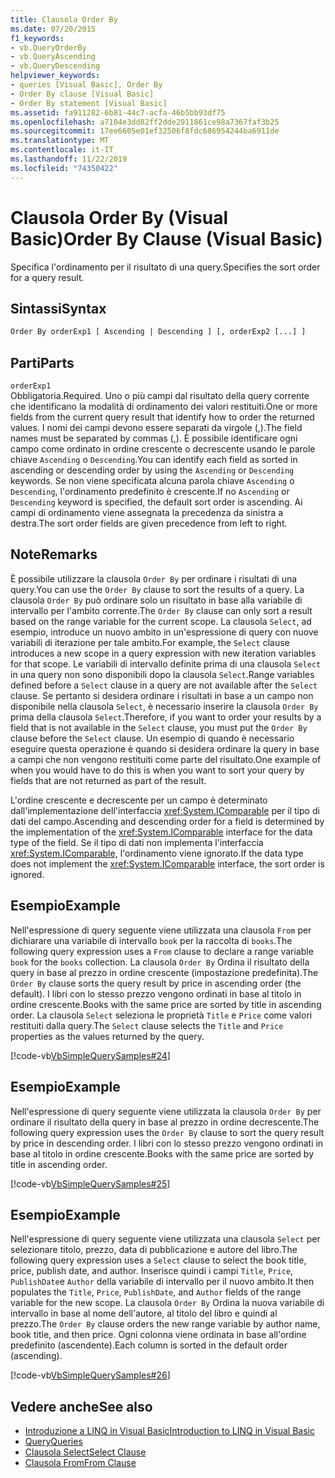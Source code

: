 ```yaml
---
title: Clausola Order By
ms.date: 07/20/2015
f1_keywords:
- vb.QueryOrderBy
- vb.QueryAscending
- vb.QueryDescending
helpviewer_keywords:
- queries [Visual Basic], Order By
- Order By clause [Visual Basic]
- Order By statement [Visual Basic]
ms.assetid: fa911282-6b81-44c7-acfa-46b5bb93df75
ms.openlocfilehash: a7104e3dd82ff2dde2911861ce98a7367faf3b25
ms.sourcegitcommit: 17ee6605e01ef32506f8fdc686954244ba6911de
ms.translationtype: MT
ms.contentlocale: it-IT
ms.lasthandoff: 11/22/2019
ms.locfileid: "74350422"
---
```

# <a name="order-by-clause-visual-basic"></a><span data-ttu-id="6845d-102">Clausola Order By (Visual Basic)</span><span class="sxs-lookup"><span data-stu-id="6845d-102">Order By Clause (Visual Basic)</span></span>
<span data-ttu-id="6845d-103">Specifica l'ordinamento per il risultato di una query.</span><span class="sxs-lookup"><span data-stu-id="6845d-103">Specifies the sort order for a query result.</span></span>  
  
## <a name="syntax"></a><span data-ttu-id="6845d-104">Sintassi</span><span class="sxs-lookup"><span data-stu-id="6845d-104">Syntax</span></span>  
  
```vb  
Order By orderExp1 [ Ascending | Descending ] [, orderExp2 [...] ]  
```  
  
## <a name="parts"></a><span data-ttu-id="6845d-105">Parti</span><span class="sxs-lookup"><span data-stu-id="6845d-105">Parts</span></span>  
 `orderExp1`  
 <span data-ttu-id="6845d-106">Obbligatoria.</span><span class="sxs-lookup"><span data-stu-id="6845d-106">Required.</span></span> <span data-ttu-id="6845d-107">Uno o più campi dal risultato della query corrente che identificano la modalità di ordinamento dei valori restituiti.</span><span class="sxs-lookup"><span data-stu-id="6845d-107">One or more fields from the current query result that identify how to order the returned values.</span></span> <span data-ttu-id="6845d-108">I nomi dei campi devono essere separati da virgole (,).</span><span class="sxs-lookup"><span data-stu-id="6845d-108">The field names must be separated by commas (,).</span></span> <span data-ttu-id="6845d-109">È possibile identificare ogni campo come ordinato in ordine crescente o decrescente usando le parole chiave `Ascending` o `Descending`.</span><span class="sxs-lookup"><span data-stu-id="6845d-109">You can identify each field as sorted in ascending or descending order by using the `Ascending` or `Descending` keywords.</span></span> <span data-ttu-id="6845d-110">Se non viene specificata alcuna parola chiave `Ascending` o `Descending`, l'ordinamento predefinito è crescente.</span><span class="sxs-lookup"><span data-stu-id="6845d-110">If no `Ascending` or `Descending` keyword is specified, the default sort order is ascending.</span></span> <span data-ttu-id="6845d-111">Ai campi di ordinamento viene assegnata la precedenza da sinistra a destra.</span><span class="sxs-lookup"><span data-stu-id="6845d-111">The sort order fields are given precedence from left to right.</span></span>  
  
## <a name="remarks"></a><span data-ttu-id="6845d-112">Note</span><span class="sxs-lookup"><span data-stu-id="6845d-112">Remarks</span></span>  
 <span data-ttu-id="6845d-113">È possibile utilizzare la clausola `Order By` per ordinare i risultati di una query.</span><span class="sxs-lookup"><span data-stu-id="6845d-113">You can use the `Order By` clause to sort the results of a query.</span></span> <span data-ttu-id="6845d-114">La clausola `Order By` può ordinare solo un risultato in base alla variabile di intervallo per l'ambito corrente.</span><span class="sxs-lookup"><span data-stu-id="6845d-114">The `Order By` clause can only sort a result based on the range variable for the current scope.</span></span> <span data-ttu-id="6845d-115">La clausola `Select`, ad esempio, introduce un nuovo ambito in un'espressione di query con nuove variabili di iterazione per tale ambito.</span><span class="sxs-lookup"><span data-stu-id="6845d-115">For example, the `Select` clause introduces a new scope in a query expression with new iteration variables for that scope.</span></span> <span data-ttu-id="6845d-116">Le variabili di intervallo definite prima di una clausola `Select` in una query non sono disponibili dopo la clausola `Select`.</span><span class="sxs-lookup"><span data-stu-id="6845d-116">Range variables defined before a `Select` clause in a query are not available after the `Select` clause.</span></span> <span data-ttu-id="6845d-117">Se pertanto si desidera ordinare i risultati in base a un campo non disponibile nella clausola `Select`, è necessario inserire la clausola `Order By` prima della clausola `Select`.</span><span class="sxs-lookup"><span data-stu-id="6845d-117">Therefore, if you want to order your results by a field that is not available in the `Select` clause, you must put the `Order By` clause before the `Select` clause.</span></span> <span data-ttu-id="6845d-118">Un esempio di quando è necessario eseguire questa operazione è quando si desidera ordinare la query in base a campi che non vengono restituiti come parte del risultato.</span><span class="sxs-lookup"><span data-stu-id="6845d-118">One example of when you would have to do this is when you want to sort your query by fields that are not returned as part of the result.</span></span>  
  
 <span data-ttu-id="6845d-119">L'ordine crescente e decrescente per un campo è determinato dall'implementazione dell'interfaccia <xref:System.IComparable> per il tipo di dati del campo.</span><span class="sxs-lookup"><span data-stu-id="6845d-119">Ascending and descending order for a field is determined by the implementation of the <xref:System.IComparable> interface for the data type of the field.</span></span> <span data-ttu-id="6845d-120">Se il tipo di dati non implementa l'interfaccia <xref:System.IComparable>, l'ordinamento viene ignorato.</span><span class="sxs-lookup"><span data-stu-id="6845d-120">If the data type does not implement the <xref:System.IComparable> interface, the sort order is ignored.</span></span>  
  
## <a name="example"></a><span data-ttu-id="6845d-121">Esempio</span><span class="sxs-lookup"><span data-stu-id="6845d-121">Example</span></span>  
 <span data-ttu-id="6845d-122">Nell'espressione di query seguente viene utilizzata una clausola `From` per dichiarare una variabile di intervallo `book` per la raccolta di `books`.</span><span class="sxs-lookup"><span data-stu-id="6845d-122">The following query expression uses a `From` clause to declare a range variable `book` for the `books` collection.</span></span> <span data-ttu-id="6845d-123">La clausola `Order By` Ordina il risultato della query in base al prezzo in ordine crescente (impostazione predefinita).</span><span class="sxs-lookup"><span data-stu-id="6845d-123">The `Order By` clause sorts the query result by price in ascending order (the default).</span></span> <span data-ttu-id="6845d-124">I libri con lo stesso prezzo vengono ordinati in base al titolo in ordine crescente.</span><span class="sxs-lookup"><span data-stu-id="6845d-124">Books with the same price are sorted by title in ascending order.</span></span> <span data-ttu-id="6845d-125">La clausola `Select` seleziona le proprietà `Title` e `Price` come valori restituiti dalla query.</span><span class="sxs-lookup"><span data-stu-id="6845d-125">The `Select` clause selects the `Title` and `Price` properties as the values returned by the query.</span></span>  
  
 [!code-vb[VbSimpleQuerySamples#24](~/samples/snippets/visualbasic/VS_Snippets_VBCSharp/VbSimpleQuerySamples/VB/QuerySamples1.vb#24)]  
  
## <a name="example"></a><span data-ttu-id="6845d-126">Esempio</span><span class="sxs-lookup"><span data-stu-id="6845d-126">Example</span></span>  
 <span data-ttu-id="6845d-127">Nell'espressione di query seguente viene utilizzata la clausola `Order By` per ordinare il risultato della query in base al prezzo in ordine decrescente.</span><span class="sxs-lookup"><span data-stu-id="6845d-127">The following query expression uses the `Order By` clause to sort the query result by price in descending order.</span></span> <span data-ttu-id="6845d-128">I libri con lo stesso prezzo vengono ordinati in base al titolo in ordine crescente.</span><span class="sxs-lookup"><span data-stu-id="6845d-128">Books with the same price are sorted by title in ascending order.</span></span>  
  
 [!code-vb[VbSimpleQuerySamples#25](~/samples/snippets/visualbasic/VS_Snippets_VBCSharp/VbSimpleQuerySamples/VB/QuerySamples1.vb#25)]  
  
## <a name="example"></a><span data-ttu-id="6845d-129">Esempio</span><span class="sxs-lookup"><span data-stu-id="6845d-129">Example</span></span>  
 <span data-ttu-id="6845d-130">Nell'espressione di query seguente viene utilizzata una clausola `Select` per selezionare titolo, prezzo, data di pubblicazione e autore del libro.</span><span class="sxs-lookup"><span data-stu-id="6845d-130">The following query expression uses a `Select` clause to select the book title, price, publish date, and author.</span></span> <span data-ttu-id="6845d-131">Inserisce quindi i campi `Title`, `Price`, `PublishDate`e `Author` della variabile di intervallo per il nuovo ambito.</span><span class="sxs-lookup"><span data-stu-id="6845d-131">It then populates the `Title`, `Price`, `PublishDate`, and `Author` fields of the range variable for the new scope.</span></span> <span data-ttu-id="6845d-132">La clausola `Order By` Ordina la nuova variabile di intervallo in base al nome dell'autore, al titolo del libro e quindi al prezzo.</span><span class="sxs-lookup"><span data-stu-id="6845d-132">The `Order By` clause orders the new range variable by author name, book title, and then price.</span></span> <span data-ttu-id="6845d-133">Ogni colonna viene ordinata in base all'ordine predefinito (ascendente).</span><span class="sxs-lookup"><span data-stu-id="6845d-133">Each column is sorted in the default order (ascending).</span></span>  
  
 [!code-vb[VbSimpleQuerySamples#26](~/samples/snippets/visualbasic/VS_Snippets_VBCSharp/VbSimpleQuerySamples/VB/QuerySamples1.vb#26)]  
  
## <a name="see-also"></a><span data-ttu-id="6845d-134">Vedere anche</span><span class="sxs-lookup"><span data-stu-id="6845d-134">See also</span></span>

- [<span data-ttu-id="6845d-135">Introduzione a LINQ in Visual Basic</span><span class="sxs-lookup"><span data-stu-id="6845d-135">Introduction to LINQ in Visual Basic</span></span>](../../../visual-basic/programming-guide/language-features/linq/introduction-to-linq.md)
- [<span data-ttu-id="6845d-136">Query</span><span class="sxs-lookup"><span data-stu-id="6845d-136">Queries</span></span>](../../../visual-basic/language-reference/queries/index.md)
- [<span data-ttu-id="6845d-137">Clausola Select</span><span class="sxs-lookup"><span data-stu-id="6845d-137">Select Clause</span></span>](../../../visual-basic/language-reference/queries/select-clause.md)
- [<span data-ttu-id="6845d-138">Clausola From</span><span class="sxs-lookup"><span data-stu-id="6845d-138">From Clause</span></span>](../../../visual-basic/language-reference/queries/from-clause.md)
